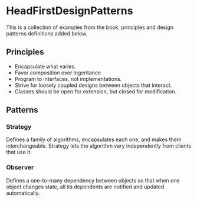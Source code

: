 # HeadFirstDesignPatterns
This is a collection of examples from the book, principles and design patterns definitions added below.

## Principles
- Encapsulate what varies.
- Favor composition over ingeritance
- Program to interfaces, not implementations.
- Strive for loosely coupled designs between objects that interact.
- Classes should be open for extension, but closed for modification.

## Patterns

### Strategy
Defines a family of algorithms, encapsulates each one, and makes them 
interchangeable. Strategy lets the algorithm 
vary independently from clients that use it.

### Observer

Defines a one-to-many dependency between objects so that when one object changes state, 
all its dependents are notified and updated automatically.
